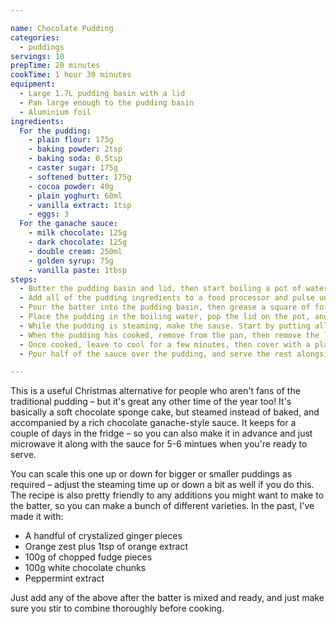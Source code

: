 ```yaml
---

name: Chocolate Pudding
categories:
  - puddings
servings: 10
prepTime: 20 minutes
cookTime: 1 hour 30 minutes
equipment:
  - Large 1.7L pudding basin with a lid
  - Pan large enough to the pudding basin
  - Aluminium foil
ingredients:
  For the pudding:
    - plain flour: 175g
    - baking powder: 2tsp
    - baking soda: 0.5tsp
    - caster sugar: 175g
    - softened butter: 175g
    - cocoa powder: 40g
    - plain yoghurt: 60ml
    - vanilla extract: 1tsp
    - eggs: 3
  For the ganache sauce:
    - milk chocolate: 125g
    - dark chocolate: 125g
    - double cream: 250ml
    - golden syrup: 75g
    - vanilla paste: 1tbsp
steps:
  - Butter the pudding basin and lid, then start boiling a pot of water large enough to steam the pudding in.
  - Add all of the pudding ingredients to a food processor and pulse until smooth – or do it by hand. Scrape down a couple of times to ensure everything is thoroughly mixed.
  - Pour the batter into the pudding basin, then grease a square of foil and wrap tightly around the top of the basin before putting the lid on.
  - Place the pudding in the boiling water, pop the lid on the pot, and steam for about 90 minutes. The pudding will rise almost to the top.
  - While the pudding is steaming, make the sause. Start by putting all of the ingredients in a small saucepan and placing over a low heat, stirring now and again until all melted. Remove from the heat and wisk until you have a glossy, smooth sauce.
  - When the pudding has cooked, remove from the pan, then remove the lid and foil. Check that the pudding is cooked through by inserting a knife or wooden skewer into the center – when you remove it, it should come out mostly dry and not have any uncooked batter on the end. Return to the pot and continue steaming for another 10 minutes if required, or until it's ready.
  - Once cooked, leave to cool for a few minutes, then cover with a plate and flip over to release the pudding.
  - Pour half of the sauce over the pudding, and serve the rest alongside. Also goes great with ice cream.

---
```


This is a useful Christmas alternative for people who aren't fans of the traditional pudding – but it's great any other time of the year too! It's basically a soft chocolate sponge cake, but steamed instead of baked, and accompanied by a rich chocolate ganache-style sauce. It keeps for a couple of days in the fridge – so you can also make it in advance and just microwave it along with the sauce for 5-6 mintues when you're ready to serve.

You can scale this one up or down for bigger or smaller puddings as required – adjust the steaming time up or down a bit as well if you do this. The recipe is also pretty friendly to any additions you might want to make to the batter, so you can make a bunch of different varieties. In the past, I've made it with:

- A handful of crystalized ginger pieces
- Orange zest plus 1tsp of orange extract
- 100g of chopped fudge pieces
- 100g white chocolate chunks
- Peppermint extract

Just add any of the above after the batter is mixed and ready, and just make sure you stir to combine thoroughly before cooking.
